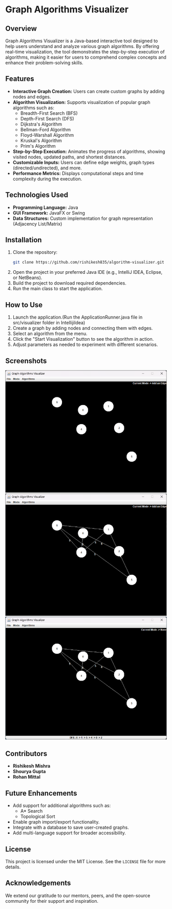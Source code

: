 # Graph Algorithms Visualizer

## Overview

Graph Algorithms Visualizer is a Java-based interactive tool designed to help users understand and analyze various graph algorithms. By offering real-time visualization, the tool demonstrates the step-by-step execution of algorithms, making it easier for users to comprehend complex concepts and enhance their problem-solving skills.

## Features

- **Interactive Graph Creation:** Users can create custom graphs by adding nodes and edges.
- **Algorithm Visualization:** Supports visualization of popular graph algorithms such as:
  - Breadth-First Search (BFS)
  - Depth-First Search (DFS)
  - Dijkstra's Algorithm
  - Bellman-Ford Algorithm
  - Floyd-Warshall Algorithm
  - Kruskal's Algorithm
  - Prim's Algorithm
- **Step-by-Step Execution:** Animates the progress of algorithms, showing visited nodes, updated paths, and shortest distances.
- **Customizable Inputs:** Users can define edge weights, graph types (directed/undirected), and more.
- **Performance Metrics:** Displays computational steps and time complexity during the execution.

## Technologies Used

- **Programming Language:** Java
- **GUI Framework:** JavaFX or Swing
- **Data Structures:** Custom implementation for graph representation (Adjacency List/Matrix)

## Installation

1. Clone the repository:
   ```bash
   git clone https://github.com/rishikesh835/algorithm-visualizer.git
   ```
2. Open the project in your preferred Java IDE (e.g., IntelliJ IDEA, Eclipse, or NetBeans).
3. Build the project to download required dependencies.
4. Run the main class to start the application.

## How to Use

1. Launch the application.(Run the ApplicationRunner.java file in src/visualizer folder in IntellijiIdea)
2. Create a graph by adding nodes and connecting them with edges.
3. Select an algorithm from the menu.
4. Click the "Start Visualization" button to see the algorithm in action.
5. Adjust parameters as needed to experiment with different scenarios.

## Screenshots

![Alt text](./images/image.png?raw=true "vertex")
![Alt text](./images/edges.png?raw=true "vertex")
![Alt text](./images/dfs.png?raw=true "vertex")

## Contributors

- **Rishikesh Mishra**
- **Shourya Gupta**
- **Rohan Mittal**

## Future Enhancements

- Add support for additional algorithms such as:
  - A\* Search
  - Topological Sort
- Enable graph import/export functionality.
- Integrate with a database to save user-created graphs.
- Add multi-language support for broader accessibility.

## License

This project is licensed under the MIT License. See the `LICENSE` file for more details.

## Acknowledgements

We extend our gratitude to our mentors, peers, and the open-source community for their support and inspiration.
